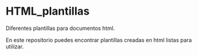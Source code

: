 # HTML_plantillas
 Diferentes plantillas para documentos html. 

En este repositorio puedes encontrar plantillas creadas en html listas para utilizar. 
